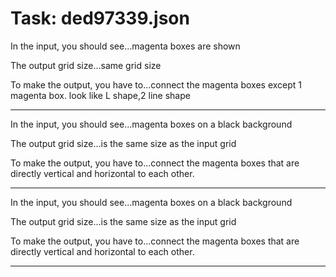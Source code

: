 # Task: ded97339.json

In the input, you should see...magenta boxes are shown

The output grid size...same grid size

To make the output, you have to...connect the magenta boxes except 1 magenta box. look like L shape,2 line shape

---

In the input, you should see...magenta boxes on a black background

The output grid size...is the same size as the input grid

To make the output, you have to...connect the magenta boxes that are directly vertical and horizontal to each other.

---

In the input, you should see...magenta boxes on a black background

The output grid size...is the same size as the input grid

To make the output, you have to...connect the magenta boxes that are directly vertical and horizontal to each other.

---


